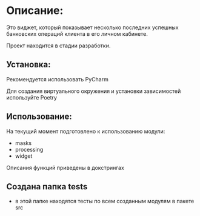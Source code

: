 # Описание:

Это виджет, который показывает несколько последних успешных банковских операций клиента в его личном кабинете.

Проект находится в стадии разработки.

## Установка:

Рекомендуется использовать PyCharm

Для создания виртуального окружения и установки зависимостей используйте Poetry

## Использование:

На текущий момент подготовлено к использованию модули:
- masks
- processing 
- widget

Описания функций приведены в докстрингах

## Создана папка tests
- в этой папке находятся тесты по всем созданным модулям в пакете src
